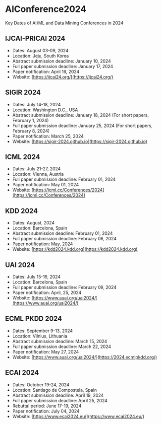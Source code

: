 # AIConference2024
Key Dates of AI/ML and Data Mining Conferences in 2024

## IJCAI-PRICAI 2024
- Dates: August 03-09, 2024
- Location: Jeju, South Korea
- Abstract submission deadline: January 10, 2024
- Full paper submission deadline: January 17, 2024
- Paper notification: April 16, 2024
- Website: [https://ijcai24.org/](https://ijcai24.org/)

## SIGIR 2024
- Dates: July 14-18, 2024
- Location:  Washington D.C., USA
- Abstract submission deadline: January 18, 2024 (For short papers, February 1, 2024)
- Full paper submission deadline: January 25, 2024 (For short papers, February 8, 2024)
- Paper notification: March 25, 2024
- Website: [https://sigir-2024.github.io](https://sigir-2024.github.io)

## ICML 2024
- Dates: July 21-27, 2024
- Location: Vienna, Austria
- Full paper submission deadline: February 01, 2024
- Paper notification: May 01, 2024
- Website: [https://icml.cc/Conferences/2024](https://icml.cc/Conferences/2024)

## KDD 2024
- Dates: August, 2024
- Location:  Barcelona, Spain
- Abstract submission deadline: February 01, 2024
- Full paper submission deadline: February 08, 2024
- Paper notification: May, 2024
- Website: [https://kdd2024.kdd.org](https://kdd2024.kdd.org)

## UAI 2024
- Dates: July 15-19, 2024
- Location:  Barcelona, Spain
- Full paper submission deadline: February 09, 2024
- Paper notification: April, 25, 2024
- Website: [https://www.auai.org/uai2024/](https://www.auai.org/uai2024/)

## ECML PKDD 2024
- Dates: September 9-13, 2024
- Location: Vilnius, Lithuania
- Abstract submission deadline: March 15, 2024
- Full paper submission deadline: March 22, 2024
- Paper notification: May 27, 2024
- Website: [https://www.auai.org/uai2024/](https://2024.ecmlpkdd.org/)

## ECAI 2024
- Dates: October 19-24, 2024
- Location: Santiago de Compostela, Spain
- Abstract submission deadline: April 19, 2024
- Full paper submission deadline: April 25, 2024
- Rebuttal period:  June 17-19, 2024
- Paper notification: July 04, 2024
- Website: [https://www.ecai2024.eu/](https://www.ecai2024.eu/)


